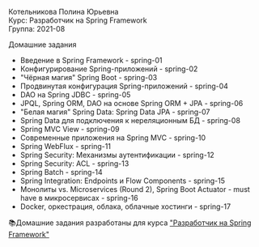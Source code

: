  Котельникова Полина Юрьевна  
 Курс: Разработчик на Spring Framework  
 Группа: 2021-08  
 
 Домашние задания  
 * Введение в Spring Framework - spring-01
 * Конфигурирование Spring-приложений - spring-02
 * "Чёрная магия" Spring Boot - spring-03
 * Продвинутая конфигурация Spring-приложений - spring-04
 * DAO на Spring JDBC - spring-05  
 * JPQL, Spring ORM, DAO на основе Spring ORM + JPA - spring-06
 * "Белая магия" Spring Data: Spring Data JPA - spring-07    
 * Spring Data для подключения к нереляционным БД - spring-08   
 * Spring MVC View - spring-09   
 * Современные приложения на Spring MVC - spring-10  
 * Spring WebFlux - spring-11    
 * Spring Security: Механизмы аутентификации - spring-12    
 * Spring Security: ACL - spring-13    
 * Spring Batch - spring-14   
 * Spring Integration: Endpoints и Flow Components - spring-15   
 * Монолиты vs. Microservices (Round 2), Spring Boot Actuator - must have в микросервисах - spring-16   
 * Docker, оркестрация, облака, облачные хостинги - spring-17    
   
📚Домашние задания разработаны для курса ["Разработчик на Spring Framework"](https://otus.ru/lessons/javaspring/?int_source=courses_catalog&int_term=programming)
